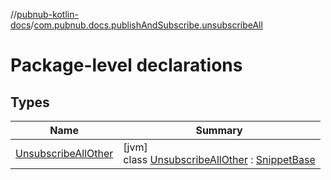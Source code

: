 //[pubnub-kotlin-docs](../../index.md)/[com.pubnub.docs.publishAndSubscribe.unsubscribeAll](index.md)

# Package-level declarations

## Types

| Name | Summary |
|---|---|
| [UnsubscribeAllOther](-unsubscribe-all-other/index.md) | [jvm]<br>class [UnsubscribeAllOther](-unsubscribe-all-other/index.md) : [SnippetBase](../com.pubnub.docs/-snippet-base/index.md) |
